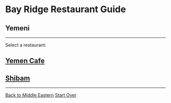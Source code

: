 # Bay Ridge Restaurant Guide
## Yemeni
---
Select a restaurant:

## [Yemen Cafe](https://www.yemencafe.com/)
## [Shibam](https://shibam-yemen-cafe.business.site/?utm_source=gmb&utm_medium=referral)
---
[Back to Middle Eastern](middle-eastern.md)
[Start Over](../home.md)
